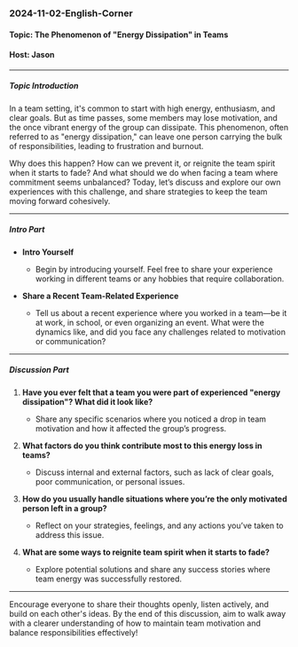 ### 2024-11-02-English-Corner

#### Topic: The Phenomenon of "Energy Dissipation" in Teams
#### Host: Jason

---

##### Topic Introduction
In a team setting, it's common to start with high energy, enthusiasm, and clear goals. But as time passes, some members may lose motivation, and the once vibrant energy of the group can dissipate. This phenomenon, often referred to as "energy dissipation," can leave one person carrying the bulk of responsibilities, leading to frustration and burnout.

Why does this happen? How can we prevent it, or reignite the team spirit when it starts to fade? And what should we do when facing a team where commitment seems unbalanced? Today, let’s discuss and explore our own experiences with this challenge, and share strategies to keep the team moving forward cohesively.

---

##### Intro Part

- **Intro Yourself**
  - Begin by introducing yourself. Feel free to share your experience working in different teams or any hobbies that require collaboration.

- **Share a Recent Team-Related Experience**
  - Tell us about a recent experience where you worked in a team—be it at work, in school, or even organizing an event. What were the dynamics like, and did you face any challenges related to motivation or communication?

---

##### Discussion Part

1. **Have you ever felt that a team you were part of experienced "energy dissipation"? What did it look like?**
   - Share any specific scenarios where you noticed a drop in team motivation and how it affected the group’s progress.

2. **What factors do you think contribute most to this energy loss in teams?**
   - Discuss internal and external factors, such as lack of clear goals, poor communication, or personal issues.

3. **How do you usually handle situations where you’re the only motivated person left in a group?**
   - Reflect on your strategies, feelings, and any actions you’ve taken to address this issue.

4. **What are some ways to reignite team spirit when it starts to fade?**
   - Explore potential solutions and share any success stories where team energy was successfully restored.

---

Encourage everyone to share their thoughts openly, listen actively, and build on each other's ideas. By the end of this discussion, aim to walk away with a clearer understanding of how to maintain team motivation and balance responsibilities effectively!
